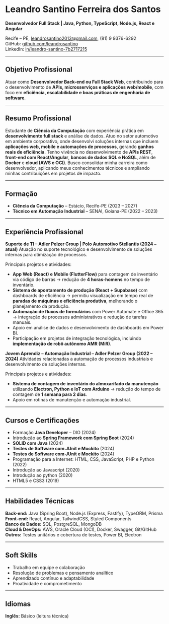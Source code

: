 # Leandro Santino Ferreira dos Santos

**Desenvolvedor Full Stack | Java, Python, TypeScript, Node.js, React e Angular**

Recife – PE, [leandrosantino2013@gmail.com](mailto:leandrosantino2013@gmail.com), (81) 9 9376-6292 <br>
GitHub: [github.com/leandrosantino](https://github.com/leandrosantino) <br>
LinkedIn: [in/leandro-santino-7b2717215](https://www.linkedin.com/in/leandro-santino-7b2717215)

---

## Objetivo Profissional

Atuar como **Desenvolvedor Back-end ou Full Stack Web**, contribuindo para o desenvolvimento de **APIs, microsserviços e aplicações web/mobile**, com foco em **eficiência, escalabilidade e boas práticas de engenharia de software**.

---

## Resumo Profissional

Estudante de **Ciência da Computação** com experiência prática em **desenvolvimento full stack** e análise de dados.
Atuo no setor automotivo em ambiente corporativo, onde desenvolvi soluções internas que incluem **aplicações web, mobile e automações de processos**, gerando **ganhos reais de eficiência**.
Tenho vivência no desenvolvimento de **APIs REST**, **front-end com React/Angular**, **bancos de dados SQL e NoSQL**, além de **Docker** e **cloud (AWS e OCI)**. Busco consolidar minha carreira como desenvolvedor, aplicando meus conhecimentos técnicos e ampliando minhas contribuições em projetos de impacto.

---

## Formação

* **Ciência da Computação** – Estácio, Recife-PE (2023 – 2027)
* **Técnico em Automação Industrial** – SENAI, Goiana-PE (2022 – 2023)

---

## Experiência Profissional

**Suporte de TI – Adler Pelzer Group | Polo Automotivo Stellantis (2024 – atual)**
Atuação no suporte tecnológico e desenvolvimento de soluções internas para otimização de processos.  <br>

Principais projetos e atividades:
* **App Web (React) e Mobile (FlutterFlow)** para contagem de inventário via código de barras → redução de **4 horas-homens** no tempo de inventário.
* **Sistema de apontamento de produção (React + Supabase)** com dashboards de eficiência → permitiu visualização em tempo real de **paradas de máquinas e eficiência produtiva**, melhorando o planejamento da produção.
* **Automação de fluxos de formulários** com Power Automate e Office 365 → integração de processos administrativos e redução de tarefas manuais.
* Apoio em análise de dados e desenvolvimento de dashboards em Power BI.
* Participação em projetos de integração tecnológica, incluindo **implementação de robô autônomo AMR (MiR)**.

**Jovem Aprendiz – Automação Industrial – Adler Pelzer Group (2022 – 2024)**
Atividades relacionadas a automação de processos industriais e desenvolvimento de soluções internas. <br>

Principais projetos e atividades:
* **Sistema de contagem de inventário do almoxarifado da manutenção** utilizando **Electron, Python e IoT com Arduino** → redução do tempo de contagem de **1 semana para 2 dias**.
* Apoio em rotinas de manutenção e automação industrial.

---

## Cursos e Certificações

* Formação **Java Developer** – DIO (2024)
* Introdução ao **Spring Framework com Spring Boot** (2024)
* **SOLID com Java** (2024)
* **Testes de Software com JUnit e Mockito** (2024)
* **Testes de Software com JUnit e Mockito** (2024)
* Programação para a Internet: HTML, CSS, JavaScript, PHP e Python (2022)
* Introdução ao Javascript (2020)
* Introdução ao python (2020)
* HTML5 e CSS3 (2019)

---

## Habilidades Técnicas

**Back-end:** Java (Spring Boot), Node.js (Express, Fastify), TypeORM, Prisma <br>
**Front-end:** React, Angular, TailwindCSS, Styled Components <br>
**Banco de Dados:** SQL, PostgreSQL, MongoDB <br>
**Cloud & DevOps:** AWS, Oracle Cloud (OCI), Docker, Swagger, Git/GitHub <br>
**Outros:** Testes unitários e cobertura de testes, Power BI, Electron <br>

---

## Soft Skills

* Trabalho em equipe e colaboração
* Resolução de problemas e pensamento analítico
* Aprendizado contínuo e adaptabilidade
* Proatividade e comprometimento

---

## Idiomas

**Inglês:** Básico (leitura técnica)

